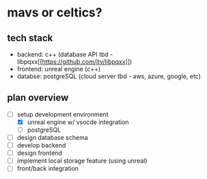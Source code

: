 # mavs or celtics?

## tech stack
- backend: c++ (database API tbd - libpqxx[[https://github.com/jtv/libpqxx]])
- frontend: unreal engine (c++)
- databse: postgreSQL (cloud server tbd - aws, azure, google, etc)

## plan overview
- [ ] setup development environment
  - [x] unreal engine w/ vsocde integration
  - [ ] postgreSQL
- [ ] design database schema
- [ ] develop backend
- [ ] design frontend
- [ ] implement local storage feature (using unreal)
- [ ] front/back integration
